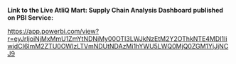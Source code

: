 **Link to the Live AtliQ Mart: Supply Chain Analysis Dashboard published on PBI Service:** 

https://app.powerbi.com/view?r=eyJrIjoiNjMxMmU1ZmYtNDNjMy00OTI3LWJkNzEtM2Y2OThkNTE4MDI1IiwidCI6ImM2ZTU0OWIzLTVmNDUtNDAzMi1hYWU5LWQ0MjQ0ZGM1YjJjNCJ9
